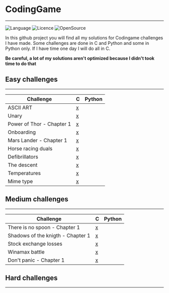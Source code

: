 # CodingGame
------------
![Language](https://img.shields.io/badge/Made_With-C_&_Python-important?style=for-the-badge)
![Licence](https://img.shields.io/github/license/ARKAGEDON/MakefileMaker?style=for-the-badge)
![OpenSource](https://img.shields.io/badge/OpenSource-brightgreen?style=for-the-badge&logo=opencollective&logoColor=white)

In this github project you will find all my solutions for Codingame challenges I have made. Some challenges are done in C and Python and some in Python only. If I have time one day I will do all in C.

__Be careful, a lot of my solutions aren't optimized because I didn't took time to do that__

## Easy challenges
---------
| Challenge | C | Python |
|-----------|---|--------|
|ASCII ART | [x](https://github.com/ARKAGEDON/CodingGame/blob/main/C/Easy_Challenges/ascii_art.c) |  | 
|Unary | [x](https://github.com/ARKAGEDON/CodingGame/blob/main/C/Easy_Challenges/unary.c) |  | 
|Power of Thor - Chapter 1| [x](https://github.com/ARKAGEDON/CodingGame/blob/main/C/Easy_Challenges/power_of_thor_1.c) |  | 
|Onboarding | [x]() |  |  
|Mars Lander - Chapter 1 | [x](https://github.com/ARKAGEDON/CodingGame/blob/main/C/Easy_Challenges/mars_landers_1.c) |  |  
|Horse racing duals | [x]() |  |  
|Defibrillators | [x](https://github.com/ARKAGEDON/CodingGame/blob/main/C/Easy_Challenges/defibrillators.c) |  |  
|The descent | [x](https://github.com/ARKAGEDON/CodingGame/blob/main/C/Easy_Challenges/the_descent.c) |  |  
|Temperatures | [x](https://github.com/ARKAGEDON/CodingGame/blob/main/C/Easy_Challenges/temperatures.c) |  |  
|Mime type | [x]() |  |  

  
## Medium challenges
---------
| Challenge | C | Python |
|-----------|---|--------|
|There is no spoon - Chapter 1 | [x](https://github.com/ARKAGEDON/CodingGame/blob/main/C/Medium_Challenges/there_is_no_spoon_1.c) |  | 
|Shadows of the knigth - Chapter 1 | [x](https://github.com/ARKAGEDON/CodingGame/blob/main/C/Medium_Challenges/shadow_of_knight_1.c) |  | 
|Stock exchange losses| [x](https://github.com/ARKAGEDON/CodingGame/blob/main/C/Medium_Challenges/stock_exchange_losses.c) |  | 
|Winamax battle | [x]() |  |  
|Don't panic - Chapter 1 | [x]() |  |  
  
## Hard challenges
--------




